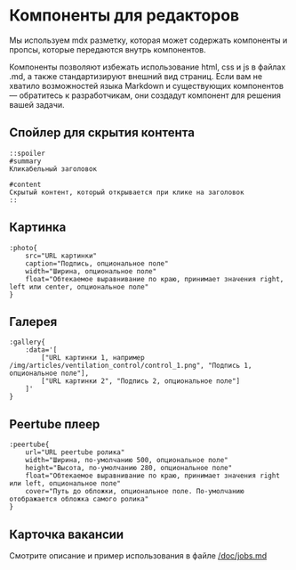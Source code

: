 # Компоненты для редакторов

Мы используем mdx разметку, которая может содержать компоненты и пропсы, которые передаются внутрь компонентов.

Компоненты позволяют избежать использование html, css и js в файлах .md, а также стандартизируют внешний вид страниц. Если вам не хватило возможностей языка Markdown и существующих компонентов — обратитесь к разработчикам, они создадут компонент для решения вашей задачи.

## Спойлер для скрытия контента

```
::spoiler
#summary
Кликабельный заголовок

#content
Скрытый контент, который открывается при клике на заголовок
::
```

## Картинка

```
:photo{
    src="URL картинки"
    caption="Подпись, опциональное поле"
    width="Ширина, опциональное поле"
    float="Обтекаемое выравнивание по краю, принимает значения right, left или center, опциональное поле"
}
```

## Галерея

```
:gallery{
    :data='[
        ["URL картинки 1, например /img/articles/ventilation_control/control_1.png", "Подпись 1, опциональное поле"],
        ["URL картинки 2", "Подпись 2, опциональное поле"]
    ]'
}
```

## Peertube плеер

```
:peertube{
    url="URL peertube ролика"
    width="Ширина, по-умолчанию 500, опциональное поле"
    height="Высота, по-умолчанию 280, опциональное поле"
    float="Обтекаемое выравнивание по краю, принимает значения right или left, опциональное поле"
    cover="Путь до обложки, опциональное поле. По-умолчанию отображается обложка самого ролика"
}
```

## Карточка вакансии
Смотрите описание и пример использования в файле [/doc/jobs.md](/doc/jobs.md)
